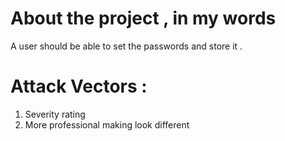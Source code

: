 # About the project , in my words 
A user should be able to set the passwords and store it .
# Attack Vectors : 

1. Severity rating
2. More professional making look different 

